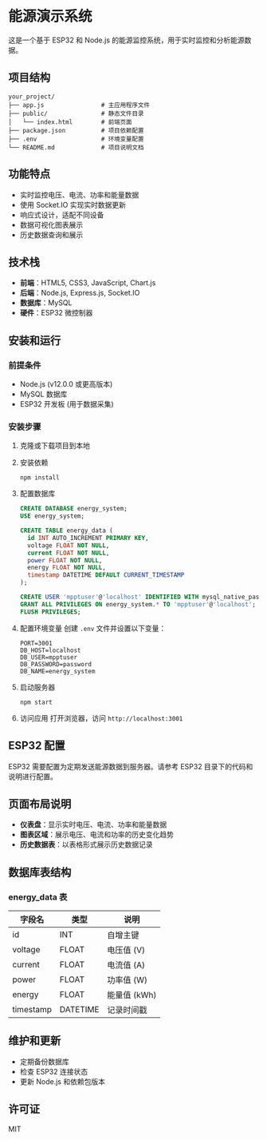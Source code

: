 # 能源演示系统

这是一个基于 ESP32 和 Node.js 的能源监控系统，用于实时监控和分析能源数据。

## 项目结构

```
your_project/
├── app.js                # 主应用程序文件
├── public/               # 静态文件目录
│   └── index.html        # 前端页面
├── package.json          # 项目依赖配置
├── .env                  # 环境变量配置
└── README.md             # 项目说明文档
```

## 功能特点

- 实时监控电压、电流、功率和能量数据
- 使用 Socket.IO 实现实时数据更新
- 响应式设计，适配不同设备
- 数据可视化图表展示
- 历史数据查询和展示

## 技术栈

- **前端**：HTML5, CSS3, JavaScript, Chart.js
- **后端**：Node.js, Express.js, Socket.IO
- **数据库**：MySQL
- **硬件**：ESP32 微控制器

## 安装和运行

### 前提条件

- Node.js (v12.0.0 或更高版本)
- MySQL 数据库
- ESP32 开发板 (用于数据采集)

### 安装步骤

1. 克隆或下载项目到本地

2. 安装依赖
   ```
   npm install
   ```

3. 配置数据库
   ```sql
   CREATE DATABASE energy_system;
   USE energy_system;
   
   CREATE TABLE energy_data (
     id INT AUTO_INCREMENT PRIMARY KEY,
     voltage FLOAT NOT NULL,
     current FLOAT NOT NULL,
     power FLOAT NOT NULL,
     energy FLOAT NOT NULL,
     timestamp DATETIME DEFAULT CURRENT_TIMESTAMP
   );
   
   CREATE USER 'mpptuser'@'localhost' IDENTIFIED WITH mysql_native_password BY 'password';
   GRANT ALL PRIVILEGES ON energy_system.* TO 'mpptuser'@'localhost';
   FLUSH PRIVILEGES;
   ```

4. 配置环境变量
   创建 `.env` 文件并设置以下变量：
   ```
   PORT=3001
   DB_HOST=localhost
   DB_USER=mpptuser
   DB_PASSWORD=password
   DB_NAME=energy_system
   ```

5. 启动服务器
   ```
   npm start
   ```

6. 访问应用
   打开浏览器，访问 `http://localhost:3001`

## ESP32 配置

ESP32 需要配置为定期发送能源数据到服务器。请参考 ESP32 目录下的代码和说明进行配置。

## 页面布局说明

- **仪表盘**：显示实时电压、电流、功率和能量数据
- **图表区域**：展示电压、电流和功率的历史变化趋势
- **历史数据表**：以表格形式展示历史数据记录

## 数据库表结构

### energy_data 表

| 字段名    | 类型      | 说明                 |
|-----------|-----------|---------------------|
| id        | INT       | 自增主键             |
| voltage   | FLOAT     | 电压值 (V)           |
| current   | FLOAT     | 电流值 (A)           |
| power     | FLOAT     | 功率值 (W)           |
| energy    | FLOAT     | 能量值 (kWh)         |
| timestamp | DATETIME  | 记录时间戳           |

## 维护和更新

- 定期备份数据库
- 检查 ESP32 连接状态
- 更新 Node.js 和依赖包版本

## 许可证

MIT 